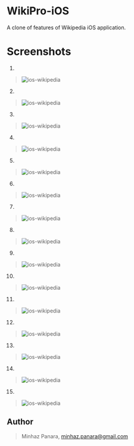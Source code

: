 
# WikiPro-iOS
A clone of features of Wikipedia iOS application.

# Screenshots 
1.
> ![ios-wikipedia](https://github.com/max6363/WikiPro-iOS/blob/master/IMG_5737.PNG)

2.
> ![ios-wikipedia](https://github.com/max6363/WikiPro-iOS/blob/master/IMG_5738.PNG)

3.
> ![ios-wikipedia](https://github.com/max6363/WikiPro-iOS/blob/master/IMG_5739.PNG)

4.
> ![ios-wikipedia](https://github.com/max6363/WikiPro-iOS/blob/master/IMG_5740.PNG)

5.
> ![ios-wikipedia](https://github.com/max6363/WikiPro-iOS/blob/master/IMG_5741.PNG)

6.
> ![ios-wikipedia](https://github.com/max6363/WikiPro-iOS/blob/master/IMG_5742.PNG)

7.
> ![ios-wikipedia](https://github.com/max6363/WikiPro-iOS/blob/master/IMG_5743.PNG)

8.
> ![ios-wikipedia](https://github.com/max6363/WikiPro-iOS/blob/master/IMG_5744.PNG)

9.
> ![ios-wikipedia](https://github.com/max6363/WikiPro-iOS/blob/master/IMG_5745.PNG)

10.
> ![ios-wikipedia](https://github.com/max6363/WikiPro-iOS/blob/master/IMG_5746.PNG)

11.
> ![ios-wikipedia](https://github.com/max6363/WikiPro-iOS/blob/master/IMG_5747.PNG)

12.
> ![ios-wikipedia](https://github.com/max6363/WikiPro-iOS/blob/master/IMG_5748.PNG)

13.
> ![ios-wikipedia](https://github.com/max6363/WikiPro-iOS/blob/master/IMG_5749.PNG)

14.
> ![ios-wikipedia](https://github.com/max6363/WikiPro-iOS/blob/master/IMG_5750.PNG)

15.
> ![ios-wikipedia](https://github.com/max6363/WikiPro-iOS/blob/master/IMG_5751.PNG)

## Author
> Minhaz Panara, minhaz.panara@gmail.com

